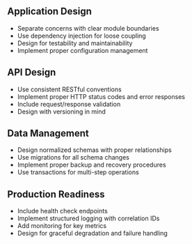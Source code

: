 ## Application Design
- Separate concerns with clear module boundaries
- Use dependency injection for loose coupling
- Design for testability and maintainability
- Implement proper configuration management
## API Design
- Use consistent RESTful conventions
- Implement proper HTTP status codes and error responses
- Include request/response validation
- Design with versioning in mind
## Data Management
- Design normalized schemas with proper relationships
- Use migrations for all schema changes
- Implement proper backup and recovery procedures
- Use transactions for multi-step operations
## Production Readiness
- Include health check endpoints
- Implement structured logging with correlation IDs
- Add monitoring for key metrics
- Design for graceful degradation and failure handling